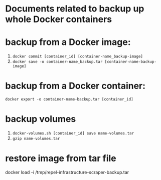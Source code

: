 # Documents related to backup up whole Docker containers

# backup from a Docker image:
1. `docker commit [container_id] [container-name_backup-image]`
1. `docker save -o container-name_backup.tar [container-name-backup-image]`

# backup from a Docker container:
`docker export -o container-name-backup.tar [container_id]`

# backup volumes
1. `docker-volumes.sh [container_id] save name-volumes.tar`
1. `gzip name-volumes.tar`

# restore image from tar file
docker load -i /tmp/repel-infrastructure-scraper-backup.tar
